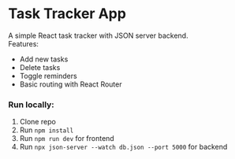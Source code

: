 # Task Tracker App

A simple React task tracker with JSON server backend.  
Features:  
- Add new tasks  
- Delete tasks  
- Toggle reminders  
- Basic routing with React Router  

### Run locally:
1. Clone repo  
2. Run `npm install`  
3. Run `npm run dev` for frontend  
4. Run `npx json-server --watch db.json --port 5000` for backend  
